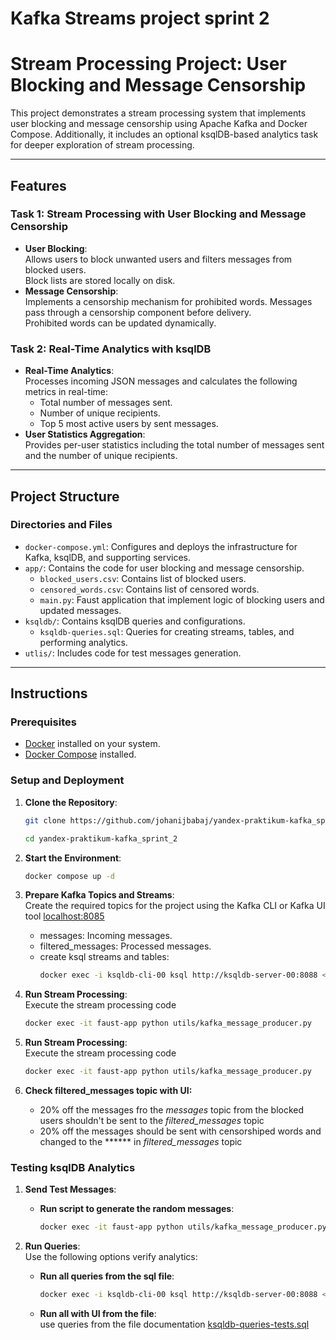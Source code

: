 # Kafka Streams project sprint 2
# Stream Processing Project: User Blocking and Message Censorship

This project demonstrates a stream processing system that implements user blocking and message censorship using Apache Kafka and Docker Compose. Additionally, it includes an optional ksqlDB-based analytics task for deeper exploration of stream processing.

---

## Features

### Task 1: Stream Processing with User Blocking and Message Censorship
- **User Blocking**:  
  Allows users to block unwanted users and filters messages from blocked users.  
  Block lists are stored locally on disk.
- **Message Censorship**:  
  Implements a censorship mechanism for prohibited words. Messages pass through a censorship component before delivery.  
  Prohibited words can be updated dynamically.

### Task 2: Real-Time Analytics with ksqlDB
- **Real-Time Analytics**:  
  Processes incoming JSON messages and calculates the following metrics in real-time:
  - Total number of messages sent.
  - Number of unique recipients.
  - Top 5 most active users by sent messages.
- **User Statistics Aggregation**:  
  Provides per-user statistics including the total number of messages sent and the number of unique recipients.

---

## Project Structure

### Directories and Files
- `docker-compose.yml`: Configures and deploys the infrastructure for Kafka, ksqlDB, and supporting services.
- `app/`: Contains the code for user blocking and message censorship.
  - `blocked_users.csv`: Contains list of blocked users.
  - `censored_words.csv`: Contains list of censored words.
  - `main.py`: Faust application that implement logic of blocking users and updated messages.
- `ksqldb/`: Contains ksqlDB queries and configurations.
  - `ksqldb-queries.sql`: Queries for creating streams, tables, and performing analytics.
- `utlis/`: Includes code for test messages generation.

---

## Instructions

### Prerequisites
- [Docker](https://www.docker.com/) installed on your system.
- [Docker Compose](https://docs.docker.com/compose/) installed.

### Setup and Deployment
1. **Clone the Repository**:  
   ```bash
   git clone https://github.com/johanijbabaj/yandex-praktikum-kafka_sprint_2.git
   ```
   ```bash
   cd yandex-praktikum-kafka_sprint_2
   ```

2. **Start the Environment**:  
   ```bash
   docker compose up -d
   ```

3. **Prepare Kafka Topics and Streams**:  
  Create the required topics for the project using the Kafka CLI or Kafka UI tool [localhost:8085](http://localhost:8085/ui/clusters/kraft/all-topics?)
    - messages: Incoming messages.
    - filtered_messages: Processed messages.
    - create ksql streams and tables: 
        ```bash
      docker exec -i ksqldb-cli-00 ksql http://ksqldb-server-00:8088 < ksqldb/ksqldb-queries-prepair.sql
      ```

4. **Run Stream Processing**:  
    Execute the stream processing code
    ```bash
    docker exec -it faust-app python utils/kafka_message_producer.py
    ```

5. **Run Stream Processing**:  
    Execute the stream processing code
    ```bash
    docker exec -it faust-app python utils/kafka_message_producer.py
    ```
6. **Check filtered_messages topic with UI:**
    - 20% off the messages fro the *messages* topic from the blocked users shouldn't be sent to the *filtered_messages* topic
    - 20% off the messages should be sent with censorshiped words and changed to the ****** in  *filtered_messages* topic

### Testing ksqlDB Analytics

1. **Send Test Messages**:  
    - **Run script to generate the random messages**: 
      ```bash
      docker exec -it faust-app python utils/kafka_message_producer.py
      ```
2. **Run Queries**:  
   Use the following options verify analytics:

   - **Run all queries from the sql file**:  
     ```bash
     docker exec -i ksqldb-cli-00 ksql http://ksqldb-server-00:8088 < ksqldb/ksqldb-queries-tests.sql 
     ```
   - **Run all with UI from the file**:  
     use queries from the file documentation [ksqldb-queries-tests.sql](ksqlb/ksqldb-queries-tests.sql) 
     
  



